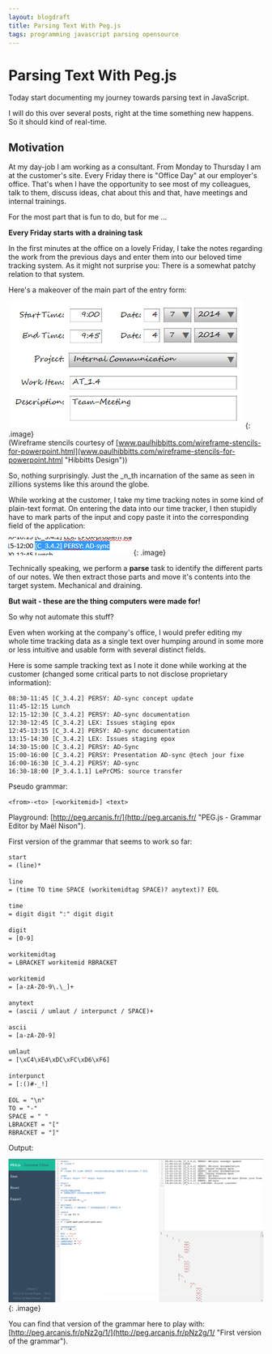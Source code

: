 ```yaml
---
layout: blogdraft
title: Parsing Text With Peg.js
tags: programming javascript parsing opensource
---
```


# Parsing Text With Peg.js

Today start documenting my journey towards parsing text in JavaScript. 

I will do this over several posts, right at the time something new happens. So it should kind of real-time.

## Motivation

At my day-job I am working as a consultant. From Monday to Thursday I am at the customer's site. Every Friday there is "Office Day" at our employer's office. That's when I have the opportunity to see most of my colleagues, talk to them, discuss ideas, chat about this and that, have meetings and internal trainings.

For the most part that is fun to do, but for me ...

**Every Friday starts with a draining task**

In the first minutes at the office on a lovely Friday, I take the notes regarding the work from the previous days and enter them into our beloved time tracking system. As it might not surprise you: There is a somewhat patchy relation to that system.

Here's a makeover of the main part of the entry form: 

![Sketch of a time tracking entry form](/images/posts/PegJs/TimeTrackingEntryForm.png)
{: .image}  
(Wireframe stencils courtesy of [www.paulhibbitts.com/wireframe-stencils-for-powerpoint.html](www.paulhibbitts.com/wireframe-stencils-for-powerpoint.html "Hibbitts Design"))

So, nothing surprisingly. Just the _n_th incarnation of the same as seen in zillions systems like this around the globe.

While working at the customer, I take my time tracking notes in some kind of plain-text format. On entering the data into our time tracker, I then stupidly have to mark parts of the input and copy paste it into the corresponding field of the application:

![Marked Time Data](/images/posts/PegJs/MarkedTimeData.png)
{: .image}

Technically speaking, we perform a **parse** task to identify the different parts of our notes. We then extract those parts and move it's contents into the target system. Mechanical and draining.

**But wait - these are the thing computers were made for!**

So why not automate this stuff?

Even when working at the company's office, I would prefer editing my whole time tracking data as a single text over humping around in some more or less intuitive and usable form with several distinct fields.

Here is some sample tracking text as I note it done while working at the customer (changed some critical parts to not disclose proprietary information):

    08:30-11:45 [C_3.4.2] PERSY: AD-sync concept update
    11:45-12:15 Lunch
    12:15-12:30 [C_3.4.2] PERSY: AD-sync documentation
    12:30-12:45 [C_3.4.2] LEX: Issues staging epox
    12:45-13:15 [C_3.4.2] PERSY: AD-sync documentation
    13:15-14:30 [C_3.4.2] LEX: Issues staging epox
    14:30-15:00 [C_3.4.2] PERSY: AD-Sync
    15:00-16:00 [C_3.4.2] PERSY: Presentation AD-sync @tech jour fixe
    16:00-16:30 [C_3.4.2] PERSY: AD-sync
    16:30-18:00 [P_3.4.1.1] LePrCMS: source transfer
    
Pseudo grammar:

    <from>-<to> [<workitemid>] <text>

Playground: [http://peg.arcanis.fr/](http://peg.arcanis.fr/ "PEG.js - Grammar Editor by Maël Nison").

First version of the grammar that seems to work so far: 

    start
    = (line)*
    
    line
    = (time TO time SPACE (workitemidtag SPACE)? anytext)? EOL
    
    time
    = digit digit ":" digit digit
    
    digit
    = [0-9]
    
    workitemidtag
    = LBRACKET workitemid RBRACKET
    
    workitemid
    = [a-zA-Z0-9\.\_]+
    
    anytext
    = (ascii / umlaut / interpunct / SPACE)+
    
    ascii
    = [a-zA-Z0-9]
    
    umlaut
    = [\xC4\xE4\xDC\xFC\xD6\xF6]
    
    interpunct
    = [:()#-_!]
    
    EOL = "\n"
    TO = "-"
    SPACE = " "
    LBRACKET = "["
    RBRACKET = "]"
    
Output:

![Screenshot of the Grammar Editor](/images/posts/PegJs/ScreenshotGrammarEditor.png)
{: .image}

You can find that version of the grammar here to play with: [http://peg.arcanis.fr/pNz2g/1/](http://peg.arcanis.fr/pNz2g/1/ "First version of the grammar").
